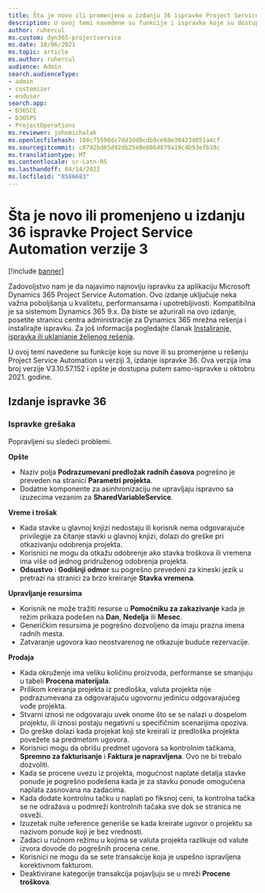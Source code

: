 ```yaml
---
title: Šta je novo ili promenjeno u izdanju 36 ispravke Project Service Automation verzije 3
description: U ovoj temi navedene su funkcije i ispravke koje su dostupne u izdanju 36 ispravke usluge Microsoft Dynamics 365 Project Service Automation verzije 3.
author: ruhercul
ms.custom: dyn365-projectservice
ms.date: 10/06/2021
ms.topic: article
ms.author: ruhercul
audience: Admin
search.audienceType:
- admin
- customizer
- enduser
search.app:
- D365CE
- D365PS
- ProjectOperations
ms.reviewer: johnmichalak
ms.openlocfilehash: 108c75598dc7dd3dd0cdb9ce68e30423d051a4cf
ms.sourcegitcommit: c0792bd65d92db25e0e8864879a19c4b93efb10c
ms.translationtype: MT
ms.contentlocale: sr-Latn-RS
ms.lasthandoff: 04/14/2022
ms.locfileid: "8586683"
---
```

# <a name="whats-new-or-changed-in-project-service-automation-update-release-36-v3"></a>Šta je novo ili promenjeno u izdanju 36 ispravke Project Service Automation verzije 3

[!include [banner](../includes/psa-now-project-operations.md)]

Zadovoljstvo nam je da najavimo najnoviju ispravku za aplikaciju Microsoft Dynamics 365 Project Service Automation. Ovo izdanje uključuje neka važna poboljšanja u kvalitetu, performansama i upotrebljivosti. Kompatibilna je sa sistemom Dynamics 365 9.x. Da biste se ažurirali na ovo izdanje, posetite stranicu centra administracije za Dynamics 365 mrežna rešenja i instalirajte ispravku. Za još informacija pogledajte članak [Instaliranje, ispravka ili uklanjanje željenog rešenja](/power-platform/admin/install-remove-preferred-solution).

U ovoj temi navedene su funkcije koje su nove ili su promenjene u rešenju Project Service Automation u verziji 3, izdanje ispravke 36. Ova verzija ima broj verzije V3.10.57.152 i opšte je dostupna putem samo-ispravke u oktobru 2021. godine.

## <a name="update-release-36"></a>Izdanje ispravke 36

### <a name="bug-fixes"></a>Ispravke grešaka

Popravljeni su sledeći problemi.

**Opšte**
- Naziv polja **Podrazumevani predložak radnih časova** pogrešno je preveden na stranici **Parametri projekta**.
- Dodatne komponente za asinhronizaciju ne upravljaju ispravno sa izuzecima vezanim za **SharedVariableService**.

**Vreme i trošak**
- Kada stavke u glavnoj knjizi nedostaju ili korisnik nema odgovarajuće privilegije za čitanje stavki u glavnoj knjizi, dolazi do greške pri otkazivanju odobrenja projekta.
- Korisnici ne mogu da otkažu odobrenje ako stavka troškova ili vremena ima više od jednog pridruženog odobrenja projekta.
- **Odsustvo** i **Godišnji odmor** su pogrešno prevedeni za kineski jezik u pretrazi na stranici za brzo kreiranje **Stavka vremena**.

**Upravljanje resursima**
- Korisnik ne može tražiti resurse u **Pomoćniku za zakazivanje** kada je režim prikaza podešen na **Dan**, **Nedelja** ili **Mesec**.
- Generičkim resursima je pogrešno dozvoljeno da imaju prazna imena radnih mesta. 
- Zatvaranje ugovora kao neostvarenog ne otkazuje buduće rezervacije.

**Prodaja**
- Kada okruženje ima veliku količinu proizvoda, performanse se smanjuju u tabeli **Procena materijala**.
- Prilikom kreiranja projekta iz predloška, valuta projekta nije podrazumevana za odgovarajuću ugovornu jedinicu odgovarajućeg vođe projekta.
- Stvarni iznosi ne odgovaraju uvek onome što se se nalazi u dospelom projektu, ili iznosi postaju negativni u specifičnim scenarijima opoziva.
- Do greške dolazi kada projekat koji ste kreirali iz predloška projekta povežete sa predmetom ugovora.
- Korisnici mogu da obrišu predmet ugovora sa kontrolnim tačkama, **Spremno za fakturisanje** i **Faktura je napravljena**. Ovo ne bi trebalo dozvoliti.
- Kada se procene uvezu iz projekta, mogućnost naplate detalja stavke ponude je pogrešno podešena kada je za stavku ponude omogućena naplata zasnovana na zadacima.
- Kada dodate kontrolnu tačku u naplati po fiksnoj ceni, ta kontrolna tačka se ne odražava u podmreži kontrolnih tačaka sve dok se stranica ne osveži.
- Izuzetak nulte reference generiše se kada kreirate ugovor o projektu sa nazivom ponude koji je bez vrednosti.
- Zadaci u ručnom režimu u kojima se valuta projekta razlikuje od valute izvora dovode do pogrešnih procena cene.
- Korisnici ne mogu da se sete transakcije koja je uspešno ispravljena korektivnom fakturom.
- Deaktivirane kategorije transakcija pojavljuju se u mreži **Procene troškova**.



